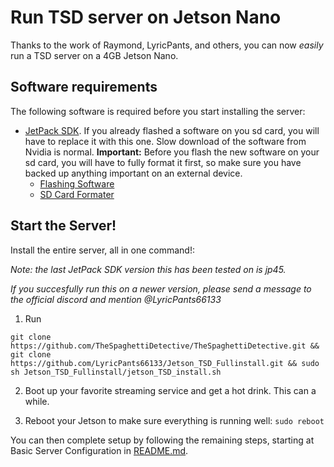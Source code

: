 # Run TSD server on Jetson Nano

Thanks to the work of Raymond, LyricPants, and others, you can now *easily* run a TSD server on a 4GB Jetson Nano.

## Software requirements

The following software is required before you start installing the server:

- [JetPack SDK](https://developer.nvidia.com/embedded/jetpack). If you already flashed a software on you sd card, you will have to replace it with this one. Slow download of the software from Nvidia is normal. **Important:** Before you flash the new software on your sd card, you will have to fully format it first, so make sure you have backed up anything important on an external device.
  - [Flashing Software](https://www.balena.io/etcher/)
  - [SD Card Formater](https://www.sdcard.org/downloads/formatter/)

## Start the Server!

Install the entire server, all in one command!:

*Note: the last JetPack SDK version this has been tested on is jp45.*

*If you succesfully run this on a newer version, please send a message to the official discord and mention @LyricPants66133*

1. Run 
```
git clone https://github.com/TheSpaghettiDetective/TheSpaghettiDetective.git && git clone https://github.com/LyricPants66133/Jetson_TSD_Fullinstall.git && sudo sh Jetson_TSD_Fullinstall/jetson_TSD_install.sh
```
2. Boot up your favorite streaming service and get a hot drink. This can a while.

3. Reboot your Jetson to make sure everything is running well: `sudo reboot`

You can then complete setup by following the remaining steps, starting at Basic Server Configuration in [README.md](https://github.com/TheSpaghettiDetective/TheSpaghettiDetective#basic-server-configuration).
